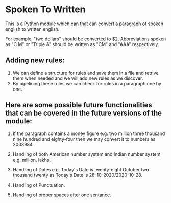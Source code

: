 
# Spoken To Written

This is a Python module which can that can convert a paragraph of spoken english to written english.

 For example, "two dollars" should be converted to $2. Abbreviations spoken as "C M" or "Triple A" should be written as "CM" and "AAA" respectively.

## Adding new rules:
1. We can define a structure for rules and save them in a file and retrive them when needed and we will add new rules as we discover.
2. By pipelining these rules we can check for rules in a paragraph one by one.

## Here are some possible future functionalities that  can be covered in the future versions of the module:

1. If the paragraph contains a money figure e.g. two million three thousand nine hundred and eighty-four then we may convert it to numbers as 2003984.

2. Handling of both American number system and Indian number system e.g. million, lakhs.

3. Handling of Dates e.g. Today's Date is twenty-eight October two thousand twenty as Today's Date is 28-10-2020/2020-10-28.

4. Handling of Punctuation.

5. Handling of proper spaces after one sentance.
